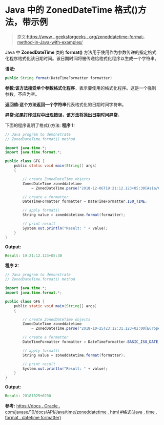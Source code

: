 # Java 中的 ZonedDateTime 格式()方法，带示例

> 原文:[https://www . geeksforgeeks . org/zoneddatetime-format-method-in-Java-with-examples/](https://www.geeksforgeeks.org/zoneddatetime-format-method-in-java-with-examples/)

Java 中 **ZonedDateTime** 类的 **format()** 方法用于使用作为参数传递的指定格式化程序格式化该日期时间。该日期时间将被传递给格式化程序以生成一个字符串。

**语法:**

```java
public String format(DateTimeFormatter formatter)

```

**参数:**该方法接受单个参数**格式化程序**，表示要使用的格式化程序。这是一个强制参数，不应为空。

**返回值:**这个方法返回一个**字符串**代表格式化的日期时间字符串。

**异常:**如果打印过程中出现错误，该方法将抛出**日期时间异常**。

下面的程序说明了格式()方法:
**程序 1:**

```java
// Java program to demonstrate
// ZonedDateTime.format() method

import java.time.*;
import java.time.format.*;

public class GFG {
    public static void main(String[] args)
    {

        // create ZonedDateTime objects
        ZonedDateTime zoneddatetime
            = ZonedDateTime.parse("2018-12-06T19:21:12.123+05:30[Asia/Calcutta]");

        // create a formatter
        DateTimeFormatter formatter = DateTimeFormatter.ISO_TIME;

        // apply format()
        String value = zoneddatetime.format(formatter);

        // print result
        System.out.println("Result: " + value);
    }
}
```

**Output:**

```java
Result: 19:21:12.123+05:30

```

**程序 2:**

```java
// Java program to demonstrate
// ZonedDateTime.format() method

import java.time.*;
import java.time.format.*;

public class GFG {
    public static void main(String[] args)
    {

        // create ZonedDateTime objects
        ZonedDateTime zoneddatetime
            = ZonedDateTime.parse("2018-10-25T23:12:31.123+02:00[Europe/Paris]");

        // create a formatter
        DateTimeFormatter formatter = DateTimeFormatter.BASIC_ISO_DATE;

        // apply format()
        String value = zoneddatetime.format(formatter);

        // print result
        System.out.println("Result: " + value);
    }
}
```

**Output:**

```java
Result: 20181025+0200

```

**参考:**
[https://docs . Oracle . com/javase/10/docs/API/Java/time/zoneddatetime . html #格式(Java . time . format . datetime formatter)](https://docs.oracle.com/javase/10/docs/api/java/time/ZonedDateTime.html#format(java.time.format.DateTimeFormatter))